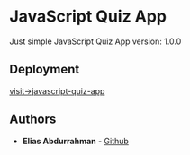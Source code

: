 # JavaScript Quiz App

Just simple JavaScript Quiz App
version: 1.0.0

## Deployment

[visit->javascript-quiz-app](https://eliasfsdev.github.io/js-quiz-app/)

## Authors

* **Elias Abdurrahman** - [Github](https://github.com/eliasFsDev)


